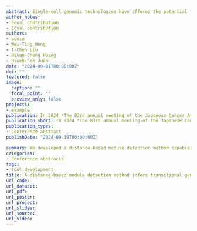 ```yaml
---
abstract: Single-cell genomic technologies have offered the potential for uncovering gene modules, and discovering prospective drugs. While identifying signature gene sets has become popular in single-cell omics, module detection methods with transitional gene sets identification are still lacking. In this study, we introduce a distance-based module detection method, based on Pearson correlation coefficient matrix, with capacity of transitional gene set identification. We benchmark the method against current methods for module detection through calculating the ratio of modules corresponding to gene sets in Kyoto encyclopedia of genes and genomes pathway database. Next, we apply the method on dataset of 14 neuroblastoma patients, an embryonal malignancy cancer type in childhood, belonged to different cancer stages for revealing the stage transitional sets during cancer progression. Additionally, we reveal several drug candidates targeting the stage-transitional gene sets via drug repurposing, offering new treatment options for neuroblastoma. In summary, we present a distance-based gene module detection method capable of identifying transitional gene sets for further drug discovery analysis.
author_notes:
- Equal contribution
- Equal contribution
authors:
- admin
- Wei-Ting Weng
- I-Chen Liu
- Hsuan-Cheng Huang
- Hsueh-Fen Juan
date: "2024-09-01T00:00:00Z"
doi: ""
featured: false
image:
  caption: ""
  focal_point: ""
  preview_only: false
projects:
- example
publication: In 2024 *The 83rd annual meeting of the Japanese Cancer Association*
publication_short: In 2024 *The 83rd annual meeting of the Japanese Cancer Association*
publication_types:
- Conference-abstract
publishDate: "2024-09-19T00:00:00Z"

summary: We developed a distance-based module detection method capable of revealing module dynamics and identifying transitional genes between cancer stages.
categories: 
- Conference abstracts
tags:
- Tool development
title: A distance-based module detection method infers transitional gene sets and drug discovery via single-cell RNA sequencing
url_code:
url_dataset:
url_pdf:
url_poster: 
url_project:
url_slides:
url_source:
url_video:
---
```

